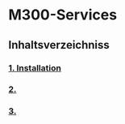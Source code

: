 # M300-Services

## Inhaltsverzeichniss 

### [1. Installation](M300-Services/Installation/Umgebung.md "1. Installation")

### [2.](Theorie/Übertragunsrate.md "2. Übertragunsrate, Verfügbarkeit")

### [3.](Theorie/WAN-Technologie.md "3. WAN-Technologie")
